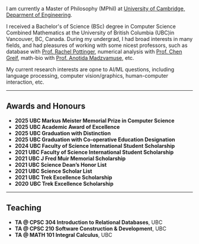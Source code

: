I am currently a Master of Philosophy (MPhil) at [University of Cambridge, Deparment of Engineering](https://www.eng.cam.ac.uk/). 

I received a Bachelor's of Science (BSc) degree in Computer Science Combined Mathematics at the University of British Columbia (UBC)in Vancouver, BC, Canada. During my undergrad, I had broad interests in many fields, and had pleasures of working with some nicest professors, such as database with [Prof. Rachel Pottinger](https://www.cs.ubc.ca/people/rachel-pottinger), numerical analysis with [Prof. Chen Greif](https://www.cs.ubc.ca/people/chen-greif), math-bio with [Prof. Anotida Madzvamuse](https://www.math.ubc.ca/user/3665), etc.

My current research interests are opne to AI/ML questions, including language processing, computer vision/graphics, human-computer interaction, etc.

--------------
## Awards and Honours
- **2025 UBC Markus Meister Memorial Prize in Computer Science**
- **2025 UBC Academic Award of Excellence**
- **2025 UBC Graduation with Distinction**
- **2025 UBC Graduation with Co-operative Education Designation**
- **2024 UBC Faculty of Science International Student Scholarship**
- **2021 UBC Faculty of Science International Student Scholarship**
- **2021 UBC J Fred Muir Memorial Scholarship**
- **2021 UBC Science Dean’s Honor List**
- **2021 UBC Science Scholar List**
- **2021 UBC Trek Excellence Scholarship**
- **2020 UBC Trek Excellence Scholarship**

--------------
## Teaching
- **TA @ CPSC 304 Introduction to Relational Databases**, UBC
- **TA @ CPSC 210 Software Construction & Development**, UBC
- **TA @ MATH 101 Integral Calculus**, UBC


